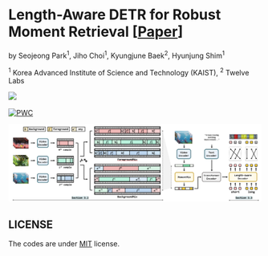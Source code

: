 # Length-Aware DETR for Robust Moment Retrieval [[Paper](https://www.arxiv.org/abs/2412.20816)]

by Seojeong Park<sup>1</sup>, Jiho Choi<sup>1</sup>, Kyungjune Baek<sup>2</sup>, Hyunjung Shim<sup>1</sup>

<sup>1</sup> Korea Advanced Institute of Science and Technology (KAIST), <sup>2</sup> Twelve Labs


<a href='https://arxiv.org/pdf/2412.20816.pdf'><img src='https://img.shields.io/badge/ArXiv-2412.20816-red'></a> 


[![PWC](https://img.shields.io/endpoint.svg?url=https://paperswithcode.com/badge/length-aware-detr-for-robust-moment-retrieval/moment-retrieval-on-qvhighlights)](https://paperswithcode.com/sota/moment-retrieval-on-qvhighlights?p=length-aware-detr-for-robust-moment-retrieval)

![image](./figures/method_overview.png)

## LICENSE
The codes are under [MIT](https://opensource.org/license/MIT) license.